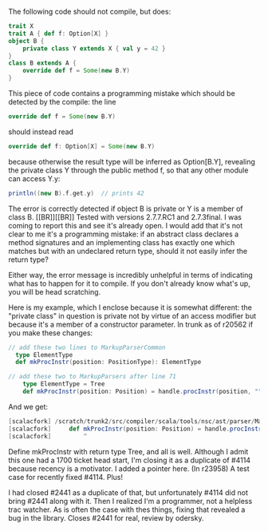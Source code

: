 The following code should not compile, but does:
```scala
trait X
trait A { def f: Option[X] }
object B {
    private class Y extends X { val y = 42 }
}
class B extends A {
    override def f = Some(new B.Y)
}
```
This piece of code contains a programming mistake which should be detected by the compile: the line
```scala
override def f = Some(new B.Y)
```
should instead read
```scala
override def f: Option[X] = Some(new B.Y)
```
because otherwise the result type will be inferred as Option[B.Y], revealing the private class Y through the public method f, so that any other module can access Y.y:
```scala
println((new B).f.get.y)  // prints 42
```
The error is correctly detected if object B is private or Y is a member of class B.
[[BR]][[BR]]
Tested with versions 2.7.7.RC1 and 2.7.3final.
I was coming to report this and see it's already open.  I would add that it's not clear to me it's a programming mistake: if an abstract class declares a method signatures and an implementing class has exactly one which matches but with an undeclared return type, should it not easily infer the return type?

Either way, the error message is incredibly unhelpful in terms of indicating what has to happen for it to compile.  If you don't already know what's up, you will be head scratching.  

Here is my example, which I enclose because it is somewhat different: the "private class" in question is private not by virtue of an access modifier but because it's a member of  a constructor parameter.  In trunk as of r20562 if you make these changes:

```scala
// add these two lines to MarkupParserCommon
  type ElementType
  def mkProcInstr(position: PositionType): ElementType  

// add these two to MarkupParsers after line 71
    type ElementType = Tree
    def mkProcInstr(position: Position) = handle.procInstr(position, "", "")
```
And we get:
```scala
[scalacfork] /scratch/trunk2/src/compiler/scala/tools/nsc/ast/parser/MarkupParsers.scala:74: error: private value parser escapes its defining scope as part of type MarkupParser.this.parser.symbXMLBuilder.global.Tree
[scalacfork]     def mkProcInstr(position: Position) = handle.procInstr(position, "", "")
[scalacfork]         ^
```
Define mkProcInstr with return type Tree, and all is well.
Although I admit this one had a 1700 ticket head start, I'm closing it as a duplicate of #4114 because recency is a motivator.  I added a pointer here.
(In r23958) A test case for recently fixed #4114.  Plus!

I had closed #2441 as a duplicate of that, but unfortunately #4114 did
not bring #2441 along with it.  Then I realized I'm a programmer, not a
helpless trac watcher.  As is often the case with thes things, fixing that
revealed a bug in the library.  Closes #2441 for real, review by odersky.
